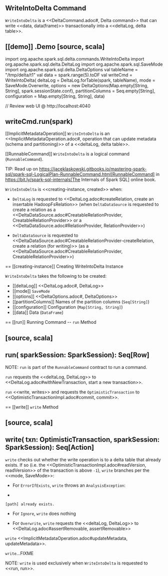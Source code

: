 ## WriteIntoDelta Command

`WriteIntoDelta` is a <<DeltaCommand.adoc#, Delta command>> that can write <<data, data(frame)>> transactionally into a <<deltaLog, delta table>>.

[[demo]]
.Demo
[source, scala]
----
import org.apache.spark.sql.delta.commands.WriteIntoDelta
import org.apache.spark.sql.delta.DeltaLog
import org.apache.spark.sql.SaveMode
import org.apache.spark.sql.delta.DeltaOptions
val tableName = "/tmp/delta/t1"
val data = spark.range(5).toDF
val writeCmd = WriteIntoDelta(
  deltaLog = DeltaLog.forTable(spark, tableName),
  mode = SaveMode.Overwrite,
  options = new DeltaOptions(Map.empty[String, String], spark.sessionState.conf),
  partitionColumns = Seq.empty[String],
  configuration = Map.empty[String, String],
  data)

// Review web UI @ http://localhost:4040

writeCmd.run(spark)
----

[[ImplicitMetadataOperation]]
`WriteIntoDelta` is an <<ImplicitMetadataOperation.adoc#, operation that can update metadata (schema and partitioning)>> of a <<deltaLog, delta table>>.

[[RunnableCommand]]
`WriteIntoDelta` is a logical command (`RunnableCommand`).

TIP: Read up on https://jaceklaskowski.gitbooks.io/mastering-spark-sql/spark-sql-LogicalPlan-RunnableCommand.html[RunnableCommand] in https://bit.ly/spark-sql-internals[The Internals of Spark SQL] online book.

`WriteIntoDelta` is <<creating-instance, created>> when:

* `DeltaLog` is requested to <<DeltaLog.adoc#createRelation, create an insertable HadoopFsRelation>> (when `DeltaDataSource` is requested to create a relation as a <<DeltaDataSource.adoc#CreatableRelationProvider, CreatableRelationProvider>> or a <<DeltaDataSource.adoc#RelationProvider, RelationProvider>>)

* `DeltaDataSource` is requested to <<DeltaDataSource.adoc#CreatableRelationProvider-createRelation, create a relation (for writing)>> (as a <<DeltaDataSource.adoc#CreatableRelationProvider, CreatableRelationProvider>>)

== [[creating-instance]] Creating WriteIntoDelta Instance

`WriteIntoDelta` takes the following to be created:

* [[deltaLog]] <<DeltaLog.adoc#, DeltaLog>>
* [[mode]] `SaveMode`
* [[options]] <<DeltaOptions.adoc#, DeltaOptions>>
* [[partitionColumns]] Names of the partition columns (`Seq[String]`)
* [[configuration]] Configuration (`Map[String, String]`)
* [[data]] Data (`DataFrame`)

== [[run]] Running Command -- `run` Method

[source, scala]
----
run(
  sparkSession: SparkSession): Seq[Row]
----

NOTE: `run` is part of the `RunnableCommand` contract to run a command.

`run` requests the <<deltaLog, DeltaLog>> to <<DeltaLog.adoc#withNewTransaction, start a new transaction>>.

`run` <<write, writes>> and requests the `OptimisticTransaction` to <<OptimisticTransactionImpl.adoc#commit, commit>>.

== [[write]] `write` Method

[source, scala]
----
write(
  txn: OptimisticTransaction,
  sparkSession: SparkSession): Seq[Action]
----

`write` checks out whether the write operation is to a delta table that already exists. If so (i.e. the <<OptimisticTransactionImpl.adoc#readVersion, readVersion>> of the transaction is above `-1`), `write` branches per the <<mode, SaveMode>>:

* For `ErrorIfExists`, `write` throws an `AnalysisException`:
+
```
[path] already exists.
```

* For `Ignore`, `write` does nothing

* For `Overwrite`, `write` requests the <<deltaLog, DeltaLog>> to <<DeltaLog.adoc#assertRemovable, assertRemovable>>

`write` <<ImplicitMetadataOperation.adoc#updateMetadata, updateMetadata>>.

`write`...FIXME

NOTE: `write` is used exclusively when `WriteIntoDelta` is requested to <<run, run>>.

